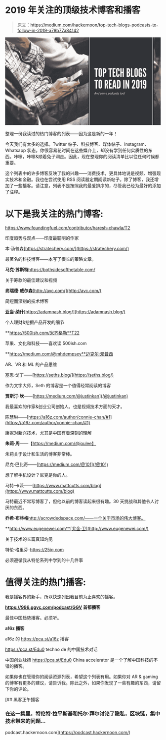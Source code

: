 # 2019 年关注的顶级技术博客和播客

> 原文：<https://medium.com/hackernoon/top-tech-blogs-podcasts-to-follow-in-2019-a78b77a84142>

![](img/bb2ecde78d1d0b40d7c5f920a1fde509.png)

整理一份我读过的热门博客的列表——因为这是新的一年！

今天我们有太多的选择。Twitter 帖子、科技博客、媒体帖子、Instagram、Whatsapp 状态。你很容易花时间在这些媒介上，却没有学到任何实质性的东西。咔嚓，咔嚓&顺着兔子洞走。因此，现在整理你的阅读清单比以往任何时候都重要。

这个列表中的许多博客反映了我的兴趣——消费技术，更具体地说是视频、增强现实技术和金融。我也在尝试使用 RSS 阅读器定期阅读新帖子。除了博客，我还增加了一些播客。请注意，列表不是按照我的最爱排序的，尽管我已经为最好的添加了注释。

# 以下是我关注的热门博客:

https://www.foundingfuel.com/contributor/haresh-chawla/T2

印度趋势与观点——印度最聪明的作家

本·汤普森[https://stratechery.com/](https://stratechery.com/)

最著名的科技博客——本写了很长的策略文章。

**马克·苏斯特**https://bothsidesofthetable.com/

关于筹款的最佳建议和视频

**弗瑞德·威尔森**[http://avc.com/](http://avc.com/)

简短而深刻的技术博客

**亚当·纳什**[https://adamnash.blog/](https://adamnash.blog/)

个人理财&挖掘产品开发的细节

**https://500ish.com/米齐格勒**T22

苹果、文化和科技——喜欢读 500ish.com

**https://medium.com/@mhdempsey**迈克尔·邓普西

AR、VR 和 ML 的产品思维

塞思·戈丁——[https://seths.blog/](https://seths.blog/)

作为文字大师，Seth 的博客是一个值得经常阅读的博客

**贾斯汀·坎**——[https://medium.com/@justinkan](/@justinkan)

我最喜欢的作家&创业公司创始人。也是视频技术方面的天才。

陈慧琳——[https://a16z.com/author/connie-chan/#1](https://a16z.com/author/connie-chan/#1)

康妮对新兴技术，尤其是中国有着深刻的理解

**朱莉·周**——【https://medium.com/@joulee】

朱莉关于设计和生活的博客非常棒。

尼克·巴比奇——[https://medium.com/@101](/@101)

想了解手机设计？尼克是你的人。

马特·卡茨——[https://www.mattcutts.com/blog](https://www.mattcutts.com/blog)

马特最近不常写博客了，但他以前的博客读起来很有趣。30 天挑战和其他令人讨厌的东西。

**乔希·布林格**http://acrowdedspace.com/——一个关于市场的伟大博客。

**http://www.eugenewei.com**[尤金·卫](http://www.eugenewei.com/)

关于技术的长篇真知灼见

特伦·格里芬-https://25iq.com

必须遵循我从特伦系列中学到的十几件事

# 值得关注的热门播客:

我是播客界的新手，所以快速列出我目前为止喜欢的播客。

**https://996.ggvc.com/podcast/GGV 首都播客**

最佳中国趋势播客。必须听。

**a16z 播客**

a16z 的 https://pca.st/a16z 播客

https://pca.st/Edu0 techno de 的中国技术对话

中国创业脉搏 https://pca.st/Edu0 China accelerator 是一个了解中国科技的不错的播客。

如果你也在管理你的阅读资源列表，希望这个列表有用。如果你对 AR & gaming 的博客有更多的建议，请告诉我。除此之外，如果你发现了一些有趣的东西，请留下你的评论。

[](https://podcast.hackernoon.com/) [## 黑客正午播客

### 在这一集里，特伦特·拉平斯基和托尔·拜尔讨论了隐私，区块链，集中技术带来的问题…

podcast.hackernoon.com](https://podcast.hackernoon.com/)